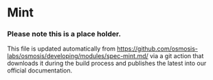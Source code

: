 # Mint

### Please note this is a place holder.
This file is updated automatically from https://github.com/osmosis-labs/osmosis/developing/modules/spec-mint.md/ via a git action that downloads it during the build process and publishes the latest into our official documentation.